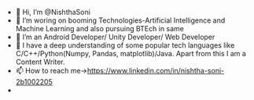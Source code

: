 - 👋 Hi, I’m @NishthaSoni
- 👀 I’m woring on booming Technologies-Artificial Intelligence and Machine Learning and also pursuing BTEch in same 
- 🌱 I’m an Android Developer/ Unity Developer/ Web Developer
- 💞️ I have a deep understanding of some popular tech languages like C/C++/Python(Numpy, Pandas, matplotlib)/Java. Apart from this I am a Content Writer.
- 📫 How to reach me->https://www.linkedin.com/in/nishtha-soni-2b1002205
- 
<!---
NishthaSoni/NishthaSoni is a ✨ special ✨ repository because its `README.md` (this file) appears on your GitHub profile.
You can click the Preview link to take a look at your changes.
--->
